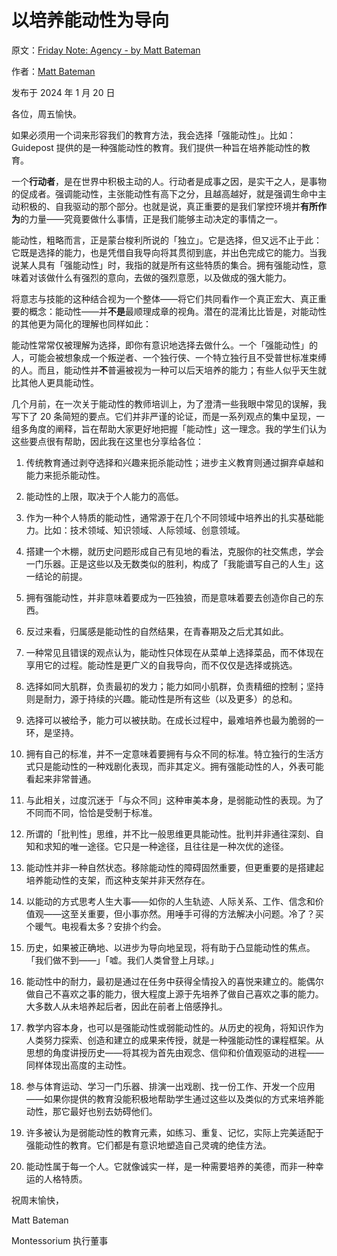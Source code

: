 # 以培养能动性为导向

原文：[Friday Note: Agency - by Matt Bateman](https://higherground.substack.com/p/friday-note-orienting-towards-agency)

作者：[Matt Bateman](https://substack.com/@mbateman2)

发布于 2024 年 1 月 20 日

各位，周五愉快。

如果必须用一个词来形容我们的教育方法，我会选择「强能动性」。比如：Guidepost 提供的是一种强能动性的教育。我们提供一种旨在培养能动性的教育。

一个**行动者**，是在世界中积极主动的人。行动者是成事之因，是实干之人，是事物的促成者。强调能动性，主张能动性有高下之分，且越高越好，就是强调生命中主动积极的、自我驱动的那个部分。也就是说，真正重要的是我们掌控环境并**有所作为**的力量——究竟要做什么事情，正是我们能够主动决定的事情之一。

能动性，粗略而言，正是蒙台梭利所说的「独立」。它是选择，但又远不止于此：它既是选择的能力，也是凭借自我导向将其贯彻到底，并出色完成它的能力。当我说某人具有「强能动性」时，我指的就是所有这些特质的集合。拥有强能动性，意味着对该做什么有强烈的意向，去做的强烈意愿，以及做成的强大能力。

将意志与技能的这种结合视为一个整体——将它们共同看作一个真正宏大、真正重要的概念：能动性——并**不是**最顺理成章的视角。潜在的混淆比比皆是，对能动性的其他更为简化的理解也同样如此：

能动性常常仅被理解为选择，即你有意识地选择去做什么。一个「强能动性」的人，可能会被想象成一个叛逆者、一个独行侠、一个特立独行且不受普世标准束缚的人。而且，能动性并**不**普遍被视为一种可以后天培养的能力；有些人似乎天生就比其他人更具能动性。

几个月前，在一次关于能动性的教师培训上，为了澄清一些我眼中常见的误解，我写下了 20 条简短的要点。它们并非严谨的论证，而是一系列观点的集中呈现，一组多角度的阐释，旨在帮助大家更好地把握「能动性」这一理念。我的学生们认为这些要点很有帮助，因此我在这里也分享给各位：

1.  传统教育通过剥夺选择和兴趣来扼杀能动性；进步主义教育则通过摒弃卓越和能力来扼杀能动性。

2.  能动性的上限，取决于个人能力的高低。

3.  作为一种个人特质的能动性，通常源于在几个不同领域中培养出的扎实基础能力。比如：技术领域、知识领域、人际领域、创意领域。

4.  搭建一个木棚，就历史问题形成自己有见地的看法，克服你的社交焦虑，学会一门乐器。正是这些以及无数类似的胜利，构成了「我能谱写自己的人生」这一结论的前提。

5.  拥有强能动性，并非意味着要成为一匹独狼，而是意味着要去创造你自己的东西。

6.  反过来看，归属感是能动性的自然结果，在青春期及之后尤其如此。

7.  一种常见且错误的观点认为，能动性只体现在从菜单上选择菜品，而不体现在享用它的过程。能动性是更广义的自我导向，而不仅仅是选择或挑选。

8.  选择如同大肌群，负责最初的发力；能力如同小肌群，负责精细的控制；坚持则是耐力，源于持续的兴趣。能动性是所有这些（以及更多）的总和。

9.  选择可以被给予，能力可以被扶助。在成长过程中，最难培养也最为脆弱的一环，是坚持。

10. 拥有自己的标准，并不一定意味着要拥有与众不同的标准。特立独行的生活方式只是能动性的一种戏剧化表现，而非其定义。拥有强能动性的人，外表可能看起来非常普通。

11. 与此相关，过度沉迷于「与众不同」这种审美本身，是弱能动性的表现。为了不同而不同，恰恰是受制于标准。

12. 所谓的「批判性」思维，并不比一般思维更具能动性。批判并非通往深刻、自知和求知的唯一途径。它只是一种途径，且往往是一种次优的途径。

13. 能动性并非一种自然状态。移除能动性的障碍固然重要，但更重要的是搭建起培养能动性的支架，而这种支架并非天然存在。

14. 以能动的方式思考人生大事——如你的人生轨迹、人际关系、工作、信念和价值观——这至关重要，但小事亦然。用唾手可得的方法解决小问题。冷了？买个暖气。电视看太多？安排个约会。

15. 历史，如果被正确地、以进步为导向地呈现，将有助于凸显能动性的焦点。「我们做不到——」「嘘。我们人类曾登上月球。」

16. 能动性中的耐力，最初是通过在任务中获得全情投入的喜悦来建立的。能偶尔做自己不喜欢之事的能力，很大程度上源于先培养了做自己喜欢之事的能力。大多数人从未培养起后者，因此在前者上倍感挣扎。

17. 教学内容本身，也可以是强能动性或弱能动性的。从历史的视角，将知识作为人类努力探索、创造和建立的成果来传授，就是一种强能动性的课程框架。从思想的角度讲授历史——将其视为首先由观念、信仰和价值观驱动的进程——同样体现出高度的主动性。

18. 参与体育运动、学习一门乐器、排演一出戏剧、找一份工作、开发一个应用——如果你提供的教育没能积极地帮助学生通过这些以及类似的方式来培养能动性，那它最好也别去妨碍他们。

19. 许多被认为是弱能动性的教育元素，如练习、重复、记忆，实际上完美适配于强能动性的教育。它们都是有意识地塑造自己灵魂的绝佳方法。

20. 能动性属于每一个人。它就像诚实一样，是一种需要培养的美德，而非一种幸运的人格特质。

祝周末愉快，

Matt Bateman

Montessorium 执行董事